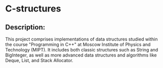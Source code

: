 # C-structures


## Description:
This project comprises implementations of data structures studied within the course "Programming in C++" at Moscow Institute of Physics and Technology (MIPT). It includes both classic structures such as String and BigInteger, as well as more advanced data structures and algorithms like Deque, List, and Stack Allocator.


